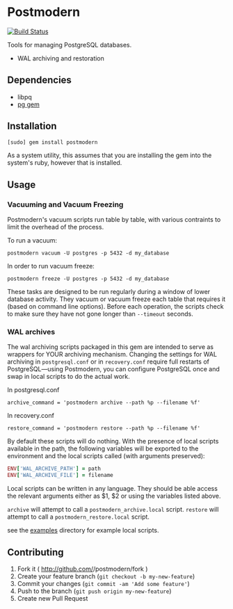 Postmodern
==========

[![Build Status](https://travis-ci.org/wanelo/postmodern.svg?branch=master)](https://travis-ci.org/wanelo/postmodern)

Tools for managing PostgreSQL databases.

* WAL archiving and restoration

## Dependencies

* libpq
* [pg gem](http://rubygems.org/gems/pg)

## Installation

```bash
[sudo] gem install postmodern
```

As a system utility, this assumes that you are installing the gem into
the system's ruby, however that is installed.

## Usage

### Vacuuming and Vacuum Freezing

Postmodern's vacuum scripts run table by table, with various contraints
to limit the overhead of the process.

To run a vacuum:

```
postmodern vacuum -U postgres -p 5432 -d my_database
```

In order to run vacuum freeze:

```
postmodern freeze -U postgres -p 5432 -d my_database
```

These tasks are designed to be run regularly during a window of lower
database activity. They vacuum or vacuum freeze each table that requires
it (based on command line options). Before each operation, the scripts check
to make sure they have not gone longer than `--timeout` seconds.

### WAL archives

The wal archiving scripts packaged in this gem are intended to serve as
wrappers for YOUR archiving mechanism. Changing the settings for WAL
archiving in `postgresql.conf` or in `recovery.conf` require full restarts
of PostgreSQL—using Postmodern, you can configure PostgreSQL once and swap
in local scripts to do the actual work.

In postgresql.conf

```
archive_command = 'postmodern archive --path %p --filename %f'
```

In recovery.conf

```
restore_command = 'postmodern restore --path %p --filename %f'
```

By default these scripts will do nothing. With the presence of local
scripts available in the path, the following variables will be
exported to the environment and the local scripts called (with arguments
preserved):

```ruby
ENV['WAL_ARCHIVE_PATH'] = path
ENV['WAL_ARCHIVE_FILE'] = filename
```

Local scripts can be written in any language. They should be able access
the relevant arguments either as $1, $2 or using the variables listed above.

`archive` will attempt to call a `postmodern_archive.local` script.
`restore` will attempt to call a `postmodern_restore.local` script.

see the [examples](https://github.com/wanelo/postmodern/tree/master/examples)
directory for example local scripts.


## Contributing

1. Fork it ( http://github.com/<my-github-username>/postmodern/fork )
2. Create your feature branch (`git checkout -b my-new-feature`)
3. Commit your changes (`git commit -am 'Add some feature'`)
4. Push to the branch (`git push origin my-new-feature`)
5. Create new Pull Request
